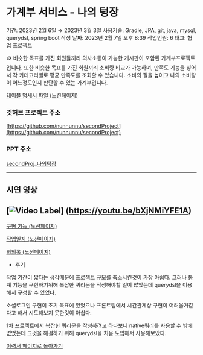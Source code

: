 # 가계부 서비스 - 나의 텅장

기간: 2023년 2월 6일 → 2023년 3월 3일
사용기술: Gradle, JPA, git, java, mysql, querydsl, spring boot
작성 날짜: 2023년 2월 7일 오후 8:39
작업인원: 6
태그: 협업 프로젝트

<aside>
🪙 비슷한 목표를 가진 회원들끼리 의사소통이 가능한 게시판이 포함된 가계부프로젝트입니다. 또한 비슷한 목표를 가진 회원끼리 소비량 비교가 가능하며, 만족도 기능을 넣어서 각 카테고리별로 평균 만족도를 조회할 수 있습니다. 소비의 질을 높이고 나의 소비량이 어느정도인지 판단할 수 있는 가계부입니다.

</aside>

[테이블 명세서 파일 (노션페이지)](https://www.notion.so/28f5cb3768864d01bae4bbaec02b1344)

### **깃허브 프로젝트 주소**

[https://github.com/nunnunnu/secondProject](https://github.com/nunnunnu/secondProject)

### PPT 주소

[secondProj_나의텅장](https://www.canva.com/design/DAFbRcKg360/sqaf75TdI98IzeZsPyqbbg/edit)

---

## 시연 영상
[![Video Label](http://img.youtube.com/vi/bXjNMiYFE1A/0.jpg)]
(https://youtu.be/bXjNMiYFE1A)
---

[구현 기능 (노션페이지)](https://www.notion.so/4e0b334ca468464c80118d4b3949e04a)

[작업일지 (노션페이지)](https://www.notion.so/022ab3baa4af4364a737ef3f77779d35)

[회의록 (노션페이지)](https://www.notion.so/f99e031b78574cde887ab0157cf1cc20)

- 후기

작업 기간이 짧다는 생각때문에 프로젝트 규모를 축소시킨것이 가장 아쉽다. 그러나 통계 기능을 구현하기위해 복잡한 쿼리문을 작성해야할 일이 많았는데 querydsl을 이용해서 구성할 수 있었다.

소셜로그인 구현이 초기 목표에 있었으나 프론트팀에서 시간관계상 구현이 어려울거같다고 해서 시도해보지 못한것이 아쉽다.

1차 프로젝트에서 복잡한 쿼리문을 작성하려고 하다보니 native쿼리를 사용할 수 밖에 없었는데 그것을 해결하기 위해 querydsl을 처음 도입해서 사용해보았다.

[이력서 페이지로 돌아가기](https://www.notion.so/Jinhee-Park-60fef02523c1491ba4fdfee4a4562252)
